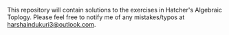  This repository will contain solutions to the exercises in Hatcher's Algebraic Toplogy.
Please feel free to notify me of any mistakes/typos at harshaindukuri3@outlook.com.
